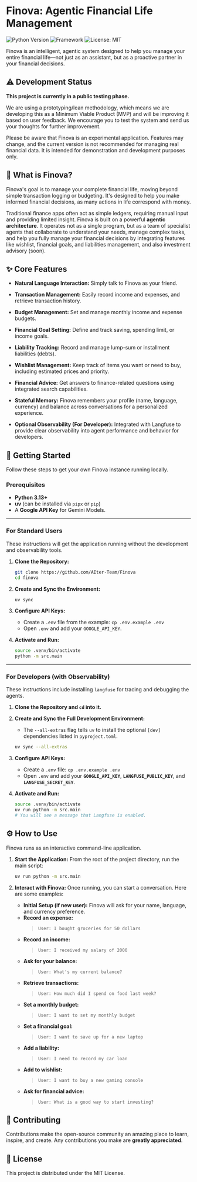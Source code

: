# Finova: Agentic Financial Life Management

![Python Version](https://img.shields.io/badge/python-3.13+-blue.svg)
![Framework](https://img.shields.io/badge/Framework-Google%20ADK-blue)
![License: MIT](https://img.shields.io/badge/License-MIT-yellow.svg)

Finova is an intelligent, agentic system designed to help you manage your entire financial life—not just as an assistant, but as a proactive partner in your financial decisions.

## ⚠️ Development Status

**This project is currently in a public testing phase.**

We are using a prototyping/lean methodology, which means we are developing this as a Minimum Viable Product (MVP) and will be improving it based on user feedback. We encourage you to test the system and send us your thoughts for further improvement.

Please be aware that Finova is an experimental application. Features may change, and the current version is not recommended for managing real financial data. It is intended for demonstration and development purposes only.

## 📖 What is Finova?

Finova's goal is to manage your complete financial life, moving beyond simple transaction logging or budgeting. It's designed to help you make informed financial decisions, as many actions in life correspond with money.

Traditional finance apps often act as simple ledgers, requiring manual input and providing limited insight. Finova is built on a powerful **agentic architecture**. It operates not as a single program, but as a team of specialist agents that collaborate to understand your needs, manage complex tasks, and help you fully manage your financial decisions by integrating features like wishlist, financial goals, and liabilities management, and also investment advisory (soon).

## ✨ Core Features

* **Natural Language Interaction:** Simply talk to Finova as your friend.
* **Transaction Management:** Easily record income and expenses, and retrieve transaction history.
* **Budget Management:** Set and manage monthly income and expense budgets.
* **Financial Goal Setting:** Define and track saving, spending limit, or income goals.
* **Liability Tracking:** Record and manage lump-sum or installment liabilities (debts).
* **Wishlist Management:** Keep track of items you want or need to buy, including estimated prices and priority.
* **Financial Advice:** Get answers to finance-related questions using integrated search capabilities.
* **Stateful Memory:** Finova remembers your profile (name, language, currency) and balance across conversations for a personalized experience.

* **Optional Observability (For Developer):** Integrated with Langfuse to provide clear observability into agent performance and behavior for developers.

## 🔧 Getting Started

Follow these steps to get your own Finova instance running locally.

### Prerequisites

* **Python 3.13+**
* **uv** (can be installed via `pipx` or `pip`)
* A **Google API Key** for Gemini Models.

---

### For Standard Users

These instructions will get the application running without the development and observability tools.

1.  **Clone the Repository:**
    ```bash
    git clone https://github.com/AIter-Team/Finova
    cd finova
    ```

2.  **Create and Sync the Environment:**
    ```bash
    uv sync
    ```

3.  **Configure API Keys:**
    * Create a `.env` file from the example: `cp .env.example .env`
    * Open `.env` and add your `GOOGLE_API_KEY`.

4.  **Activate and Run:**
    ```bash
    source .venv/bin/activate
    python -m src.main
    ```

---

### For Developers (with Observability)

These instructions include installing `langfuse` for tracing and debugging the agents.

1.  **Clone the Repository and `cd` into it.**

2.  **Create and Sync the Full Development Environment:**
    * The `--all-extras` flag tells `uv` to install the optional `[dev]` dependencies listed in `pyproject.toml`.
    ```bash
    uv sync --all-extras
    ```

3.  **Configure API Keys:**
    * Create a `.env` file: `cp .env.example .env`
    * Open `.env` and add your **`GOOGLE_API_KEY`**, **`LANGFUSE_PUBLIC_KEY`**, and **`LANGFUSE_SECRET_KEY`**.

4.  **Activate and Run:**
    ```bash
    source .venv/bin/activate
    uv run python -m src.main
    # You will see a message that Langfuse is enabled.
    ```

## ⚙️ How to Use

Finova runs as an interactive command-line application.

1.  **Start the Application:**
    From the root of the project directory, run the main script:
    ```bash
    uv run python -m src.main
    ```

2.  **Interact with Finova:**
    Once running, you can start a conversation. Here are some examples:

    * **Initial Setup (if new user):** Finova will ask for your name, language, and currency preference.
    * **Record an expense:**
        > `User: I bought groceries for 50 dollars`
    * **Record an income:**
        > `User: I received my salary of 2000`
    * **Ask for your balance:**
        > `User: What's my current balance?`
    * **Retrieve transactions:**
        > `User: How much did I spend on food last week?`
    * **Set a monthly budget:**
        > `User: I want to set my monthly budget`
    * **Set a financial goal:**
        > `User: I want to save up for a new laptop`
    * **Add a liability:**
        > `User: I need to record my car loan`
    * **Add to wishlist:**
        > `User: I want to buy a new gaming console`
    * **Ask for financial advice:**
        > `User: What is a good way to start investing?`

## 🤝 Contributing
Contributions make the open-source community an amazing place to learn, inspire, and create. Any contributions you make are **greatly appreciated**.

## 📜 License
This project is distributed under the MIT License.